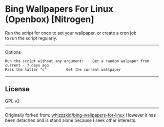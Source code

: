 # Bing Wallpapers For Linux (Openbox) [Nitrogen]

Run the script for once to set your wallpaper, or create a cron job  
to run the script regularly.

- - -

Options

	Run the script without any argument:	Get a random walpaper from current - 7 days ago
	Pass the latter "c"			Get the current wallpaper

- - -

## License
GPL v2


- - -
Originally forked from: [whizzzkid/bing-wallpapers-for-linux][1]
However it has been detached and is stand alone because I seek other interests.

[1]: https://github.com/whizzzkid/bing-wallpapers-for-linux/
